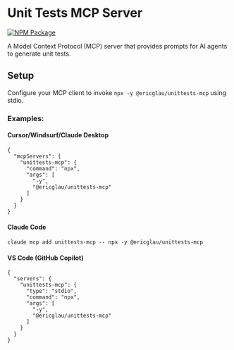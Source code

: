 # Unit Tests MCP Server

[![NPM Package](https://img.shields.io/npm/v/@ericglau/unittests-mcp)](https://www.npmjs.com/package/@ericglau/unittests-mcp)

A Model Context Protocol (MCP) server that provides prompts for AI agents to generate unit tests.

## Setup

Configure your MCP client to invoke `npx -y @ericglau/unittests-mcp` using stdio.

### Examples:

#### Cursor/Windsurf/Claude Desktop
```
{
  "mcpServers": {
    "unittests-mcp": {
      "command": "npx",
      "args": [
        "-y",
        "@ericglau/unittests-mcp"
      ]
    }
  }
}
```

#### Claude Code
```
claude mcp add unittests-mcp -- npx -y @ericglau/unittests-mcp
```

#### VS Code (GitHub Copilot)
```
{
  "servers": {
    "unittests-mcp": {
      "type": "stdio",
      "command": "npx",
      "args": [
        "-y",
        "@ericglau/unittests-mcp"
      ]
    }
  }
}
```
